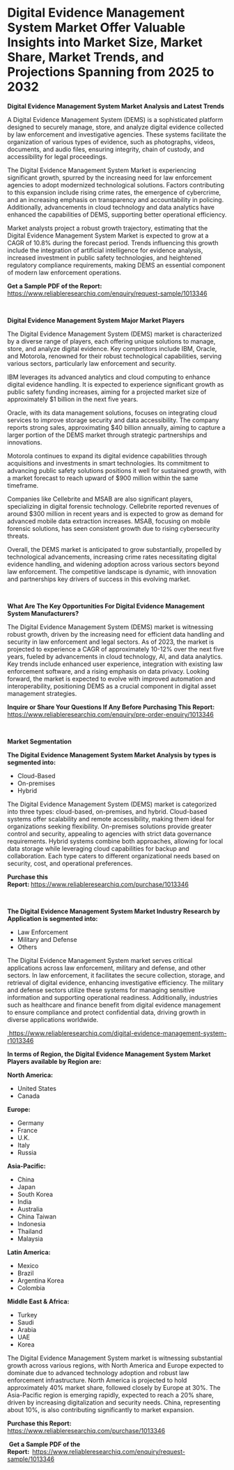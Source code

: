 <p><h1>Digital Evidence Management System Market Offer Valuable Insights into Market Size, Market Share, Market Trends, and Projections Spanning from 2025 to 2032</h1></p><p><strong>Digital Evidence Management System Market Analysis and Latest Trends</strong></p>
<p><p>A Digital Evidence Management System (DEMS) is a sophisticated platform designed to securely manage, store, and analyze digital evidence collected by law enforcement and investigative agencies. These systems facilitate the organization of various types of evidence, such as photographs, videos, documents, and audio files, ensuring integrity, chain of custody, and accessibility for legal proceedings.</p><p>The Digital Evidence Management System Market is experiencing significant growth, spurred by the increasing need for law enforcement agencies to adopt modernized technological solutions. Factors contributing to this expansion include rising crime rates, the emergence of cybercrime, and an increasing emphasis on transparency and accountability in policing. Additionally, advancements in cloud technology and data analytics have enhanced the capabilities of DEMS, supporting better operational efficiency.</p><p>Market analysts project a robust growth trajectory, estimating that the Digital Evidence Management System Market is expected to grow at a CAGR of 10.8% during the forecast period. Trends influencing this growth include the integration of artificial intelligence for evidence analysis, increased investment in public safety technologies, and heightened regulatory compliance requirements, making DEMS an essential component of modern law enforcement operations.</p></p>
<p><strong>Get a Sample PDF of the Report:&nbsp;</strong> <a href="https://www.reliableresearchiq.com/enquiry/request-sample/1013346?utm_campaign=1137&utm_medium=2&utm_source=Github&utm_content=ia&utm_term=17042025&utm_id=digital-evidence-management-system">https://www.reliableresearchiq.com/enquiry/request-sample/1013346</a></p>
<p>&nbsp;</p>
<p><strong>Digital Evidence Management System Major Market Players</strong></p>
<p><p>The Digital Evidence Management System (DEMS) market is characterized by a diverse range of players, each offering unique solutions to manage, store, and analyze digital evidence. Key competitors include IBM, Oracle, and Motorola, renowned for their robust technological capabilities, serving various sectors, particularly law enforcement and security.</p><p>IBM leverages its advanced analytics and cloud computing to enhance digital evidence handling. It is expected to experience significant growth as public safety funding increases, aiming for a projected market size of approximately $1 billion in the next five years.</p><p>Oracle, with its data management solutions, focuses on integrating cloud services to improve storage security and data accessibility. The company reports strong sales, approximating $40 billion annually, aiming to capture a larger portion of the DEMS market through strategic partnerships and innovations.</p><p>Motorola continues to expand its digital evidence capabilities through acquisitions and investments in smart technologies. Its commitment to advancing public safety solutions positions it well for sustained growth, with a market forecast to reach upward of $900 million within the same timeframe.</p><p>Companies like Cellebrite and MSAB are also significant players, specializing in digital forensic technology. Cellebrite reported revenues of around $300 million in recent years and is expected to grow as demand for advanced mobile data extraction increases. MSAB, focusing on mobile forensic solutions, has seen consistent growth due to rising cybersecurity threats.</p><p>Overall, the DEMS market is anticipated to grow substantially, propelled by technological advancements, increasing crime rates necessitating digital evidence handling, and widening adoption across various sectors beyond law enforcement. The competitive landscape is dynamic, with innovation and partnerships key drivers of success in this evolving market.</p></p>
<p>&nbsp;</p>
<p><strong>What Are The Key Opportunities For Digital Evidence Management System Manufacturers?</strong></p>
<p><p>The Digital Evidence Management System (DEMS) market is witnessing robust growth, driven by the increasing need for efficient data handling and security in law enforcement and legal sectors. As of 2023, the market is projected to experience a CAGR of approximately 10-12% over the next five years, fueled by advancements in cloud technology, AI, and data analytics. Key trends include enhanced user experience, integration with existing law enforcement software, and a rising emphasis on data privacy. Looking forward, the market is expected to evolve with improved automation and interoperability, positioning DEMS as a crucial component in digital asset management strategies.</p></p>
<p><strong>Inquire or Share Your Questions If Any Before Purchasing This Report:</strong> <a href="https://www.reliableresearchiq.com/enquiry/pre-order-enquiry/1013346?utm_campaign=1137&utm_medium=2&utm_source=Github&utm_content=ia&utm_term=17042025&utm_id=digital-evidence-management-system">https://www.reliableresearchiq.com/enquiry/pre-order-enquiry/1013346</a></p>
<p>&nbsp;</p>
<p><strong>Market Segmentation</strong></p>
<p><strong>The Digital Evidence Management System Market Analysis by types is segmented into:</strong></p>
<p><ul><li>Cloud-Based</li><li>On-premises</li><li>Hybrid</li></ul></p>
<p><p>The Digital Evidence Management System (DEMS) market is categorized into three types: cloud-based, on-premises, and hybrid. Cloud-based systems offer scalability and remote accessibility, making them ideal for organizations seeking flexibility. On-premises solutions provide greater control and security, appealing to agencies with strict data governance requirements. Hybrid systems combine both approaches, allowing for local data storage while leveraging cloud capabilities for backup and collaboration. Each type caters to different organizational needs based on security, cost, and operational preferences.</p></p>
<p><strong>Purchase this Report:&nbsp;</strong><a href="https://www.reliableresearchiq.com/purchase/1013346?utm_campaign=1137&utm_medium=2&utm_source=Github&utm_content=ia&utm_term=17042025&utm_id=digital-evidence-management-system">https://www.reliableresearchiq.com/purchase/1013346</a></p>
<p>&nbsp;</p>
<p><strong>The Digital Evidence Management System Market Industry Research by Application is segmented into:</strong></p>
<p><ul><li>Law Enforcement</li><li>Military and Defense</li><li>Others</li></ul></p>
<p><p>The Digital Evidence Management System market serves critical applications across law enforcement, military and defense, and other sectors. In law enforcement, it facilitates the secure collection, storage, and retrieval of digital evidence, enhancing investigative efficiency. The military and defense sectors utilize these systems for managing sensitive information and supporting operational readiness. Additionally, industries such as healthcare and finance benefit from digital evidence management to ensure compliance and protect confidential data, driving growth in diverse applications worldwide.</p></p>
<p><a href="https://www.reliableresearchiq.com/digital-evidence-management-system-r1013346?utm_campaign=1137&utm_medium=2&utm_source=Github&utm_content=ia&utm_term=17042025&utm_id=digital-evidence-management-system">&nbsp;https://www.reliableresearchiq.com/digital-evidence-management-system-r1013346</a></p>
<p><strong>In terms of Region, the Digital Evidence Management System Market Players available by Region are:</strong></p>
<p>
    <p> <strong> North America: </strong>
        <ul>
            <li>United States</li>
            <li>Canada</li>
        </ul>
        </p> 
    <p> <strong> Europe: </strong>
        <ul>
            <li>Germany</li>
            <li>France</li>
            <li>U.K.</li>
            <li>Italy</li>
            <li>Russia</li>
        </ul>
        </p> 
    <p> <strong> Asia-Pacific: </strong>
        <ul>
            <li>China</li>
            <li>Japan</li>
            <li>South Korea</li>
            <li>India</li>
            <li>Australia</li>
            <li>China Taiwan</li>
            <li>Indonesia</li>
            <li>Thailand</li>
            <li>Malaysia</li>
        </ul>
        </p> 
    <p> <strong> Latin America: </strong>
        <ul>
            <li>Mexico</li>
            <li>Brazil</li>
            <li>Argentina Korea</li>
            <li>Colombia</li>
        </ul>
        </p> 
    <p> <strong> Middle East & Africa: </strong>
        <ul>
            <li>Turkey</li>
            <li>Saudi</li>
            <li>Arabia</li>
            <li>UAE</li>
            <li>Korea</li>
        </ul>
    </p>
    </p>
<p><p>The Digital Evidence Management System market is witnessing substantial growth across various regions, with North America and Europe expected to dominate due to advanced technology adoption and robust law enforcement infrastructure. North America is projected to hold approximately 40% market share, followed closely by Europe at 30%. The Asia-Pacific region is emerging rapidly, expected to reach a 20% share, driven by increasing digitalization and security needs. China, representing about 10%, is also contributing significantly to market expansion.</p></p>
<p><strong>Purchase this Report: </strong><a href="https://www.reliableresearchiq.com/purchase/1013346?utm_campaign=1137&utm_medium=2&utm_source=Github&utm_content=ia&utm_term=17042025&utm_id=digital-evidence-management-system">https://www.reliableresearchiq.com/purchase/1013346</a></p>
<p>&nbsp;<strong>Get a Sample PDF of the Report:&nbsp;&nbsp;</strong><a href="https://www.reliableresearchiq.com/enquiry/request-sample/1013346?utm_campaign=1137&utm_medium=2&utm_source=Github&utm_content=ia&utm_term=17042025&utm_id=digital-evidence-management-system">https://www.reliableresearchiq.com/enquiry/request-sample/1013346</a></p>
<p><strong></strong></p>
<p><p></p><p></p><p></p></p>